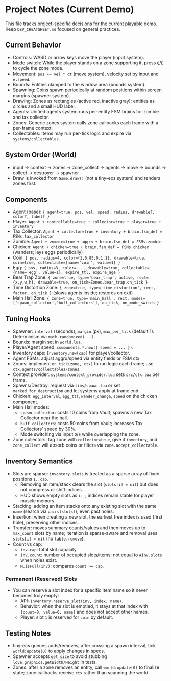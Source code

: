 # Project Notes (Current Demo)

This file tracks project-specific decisions for the current playable demo. Keep `DEV_CHEATSHEET.md` focused on general practices.

## Current Behavior
- Controls: WASD or arrow keys move the player (input system).
- Mode switch: While the player stands on a zone supporting it, press `Q`/`E` to cycle the zone mode.
- Movement: `pos += vel * dt` (move system), velocity set by input and `e.speed`.
- Bounds: Entities clamped to the window area (bounds system).
- Spawning: Coins spawn periodically at random positions within screen margins (spawner system).
- Drawing: Zones as rectangles (active red, inactive gray); entities as circles and a small HUD label.
- Agents: Unified agents system runs per-entity FSM brains for zombie and tax collector.
- Zones: Generic zones system calls zone callbacks each frame with a per-frame context.
 - Collectables: Items may run per-tick logic and expire via `systems/collectables`.

## System Order (World)
- input → context → zones → zone_collect → agents → move → bounds → collect → destroyer → spawner
- Draw is invoked from `Game.draw()` (not a tiny-ecs system) and renders zones first.

## Components
- Agent (base): `{ agent=true, pos, vel, speed, radius, drawable?, color?, label? }`
- Player: `Agent + controllable=true + collector=true + player=true + inventory`
- Tax Collector: `Agent + collector=true + inventory + brain.fsm_def = FSMs.tax_collector`
- Zombie: `Agent + zombie=true + aggro + brain.fsm_def = FSMs.zombie`
- Chicken: `Agent + chicken=true + brain.fsm_def = FSMs.chicken` (wanders; lays eggs periodically)
- Coin: `{ pos, radius=4, color={1,0.85,0.1,1}, drawable=true, coin=true, collectable={name='coin', value=1} }`
- Egg: `{ pos, radius=3, color=..., drawable=true, collectable={name='egg', value=1}, expire_ttl, expire_age }`
- Bear Trap Zone: `{ zone=true, type='bear_trap', active, rect={x,y,w,h}, drawable=true, on_tick=Zones.bear_trap.on_tick }`
- Time Distortion Zone: `{ zone=true, type='time_distortion', rect, factor, on_tick }` (slows agents inside; restores on exit)
- Main Hall Zone: `{ zone=true, type='main_hall', rect, modes=['spawn_collector','buff_collectors'], on_tick, on_mode_switch }`

## Tuning Hooks
- Spawner: `interval` (seconds), `margin` (px), `max_per_tick` (default 1). Determinism via `math.randomseed(...)`.
- Bounds: margin set in `world.lua`.
- Player/Agent speed: `components.*.new({ speed = ... })`.
- Inventory caps: `Inventory.new(cap)` for player/collector.
- Agent FSMs: adjust aggro/speed via entity fields or FSM ctx.
- Zones: implement `on_tick(zone, ctx)` to run logic each frame; use `ctx.agents/collectables/zones`.
- Context provider: `systems/context_provider.lua` sets `src/ctx.lua` per frame.
- Spawns/Destroy: request via `libs/spawn.lua` or set `marked_for_destruction` and let systems apply at frame end.
 - Chicken: `egg_interval`, `egg_ttl`, `wander_change`, `speed` on the chicken component.
 - Main Hall modes:
   - `spawn_collector`: costs 10 coins from Vault; spawns a new Tax Collector near the hall.
   - `buff_collectors`: costs 50 coins from Vault; increases Tax Collectors’ speed by 30%.
   - Mode switching via input `Q`/`E` while overlapping the zone.
- Zone collectors: tag zone with `collector=true`, give it `inventory`, and `zone_collect` will absorb coins or filters via `zone.accept_collectable`.

## Inventory Semantics
- Slots are sparse: `inventory.slots` is treated as a sparse array of fixed positions `1..cap`.
  - Removing an item/stack clears the slot (`slots[i] = nil`) but does not compress or shift indices.
  - HUD shows empty slots as `i:-`; indices remain stable for player muscle memory.
- Stacking: adding an item stacks onto any existing slot with the same `name` (search via `pairs(slots)`), even past holes.
- Insertion: when creating a new slot, the earliest free index is used (first hole), preserving other indices.
- Transfer: moves summary counts/values and then moves up to `max_count` slots by name; iteration is sparse-aware and removal uses `slots[i] = nil` (no `table.remove`).
- Count vs cap:
  - `inv.cap`: total slot capacity.
  - `inv.count`: number of occupied slots/items; not equal to `#inv.slots` when holes exist.
  - `M.isFull(inv)`: compares `count >= cap`.

### Permanent (Reserved) Slots
- You can reserve a slot index for a specific item name so it never becomes truly empty:
  - API: `Inventory.reserve_slot(inv, index, name)`.
  - Behavior: when the slot is emptied, it stays at that index with `{count=0, value=0, name}` and does not accept other names.
  - Player: slot `1` is reserved for `coin` by default.

## Testing Notes
- tiny-ecs queues adds/removes; after crossing a spawn interval, tick `world:update(0)` to apply changes in specs.
- Spawner accepts `get_size` to avoid stubbing `love.graphics.getWidth/Height` in tests.
- Zones: after a zone removes an entity, call `world:update(0)` to finalize state; zone callbacks receive `ctx` rather than scanning the world.
